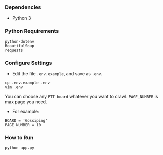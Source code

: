 
### Dependencies
* Python 3
### Python Requirements
```
python-dotenv
BeautifulSoup
requests
```

### Configure Settings
* Edit the file `.env.example`, and save as `.env`.
```
cp .env.example .env
vim .env
```
You can choose any `PTT board` whatever you want to crawl. `PAGE_NUMBER` is max page you need.
* For example:
```
BOARD = 'Gossiping'
PAGE_NUMBER = 10
```

### How to Run
```
python app.py
```


